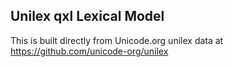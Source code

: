 Unilex qxl Lexical Model
----------------------

This is built directly from Unicode.org unilex data at
https://github.com/unicode-org/unilex
